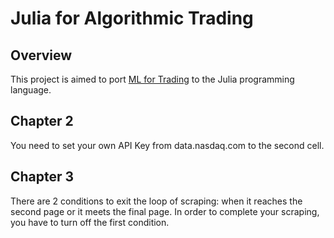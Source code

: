 # Julia for Algorithmic Trading

## Overview

This project is aimed to port [ML for Trading](https://github.com/stefan-jansen/machine-learning-for-trading") to the Julia programming language.

## Chapter 2

You need to set your own API Key from data.nasdaq.com to the second cell.

## Chapter 3

There are 2 conditions to exit the loop of scraping: when it reaches the second page or it meets the final page. In order to complete your scraping, you have to turn off the first condition.